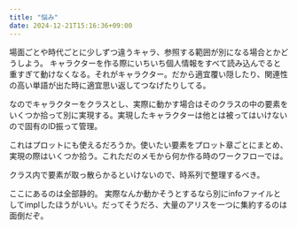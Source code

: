 ```yaml
---
title: "悩み"
date: 2024-12-21T15:16:36+09:00
---
```

場面ごとや時代ごとに少しずつ違うキャラ、参照する範囲が別になる場合とかどうしよう。
キャラクターを作る際にいちいち個人情報をすべて読み込んでると重すぎて動けなくなる。それがキャラクター。だから適宜覆い隠したり、関連性の高い単語が出た時に適宜思い返してつなげたりしてる。

なのでキャラクターをクラスとし、実際に動かす場合はそのクラスの中の要素をいくつか拾って別に実現する。実現したキャラクターは他とは被ってはいけないので固有のID振って管理。


これはプロットにも使えるだろうか。使いたい要素をプロット章ごとにまとめ、実現の際はいくつか拾う。これただのメモから何か作る時のワークフローでは。

クラス内で要素が取っ散らかるといけないので、時系列で整理するべき。


ここにあるのは全部静的。
実際なんか動かそうとするなら別にinfoファイルとしてimplしたほうがいい。だってそうだろ、大量のアリスを一つに集約するのは面倒だぞ。
